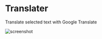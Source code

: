 # Translater

Translate selected text with Google Translate

![screenshot](https://raw.githubusercontent.com/chergav/translater/master/docs/screenshot-1.png)
